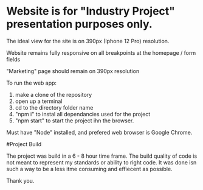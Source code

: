 # Website is for "Industry Project" presentation purposes only.

The ideal view for the site is on 390px (Iphone 12 Pro) resolution.

Website remains fully responsive on all breakpoints at the homepage / form fields

"Marketing" page should remain on 390px resolution 



To run the web app:

1. make a clone of the repository
2. open up a terminal
3. cd to the directory folder name
4. "npm i" to instal all dependancies used for the project
5. "npm start" to start the project ihn the browser.

Must have "Node" installed, and prefered web browser is Google Chrome.


#Project Build

The project was build in a 6 - 8 hour time frame. 
The build quality of code is not meant to represent my standards or ability to right code. 
It was done isn such a way to be a less itme consuming and effiecent as possible.

Thank you.

